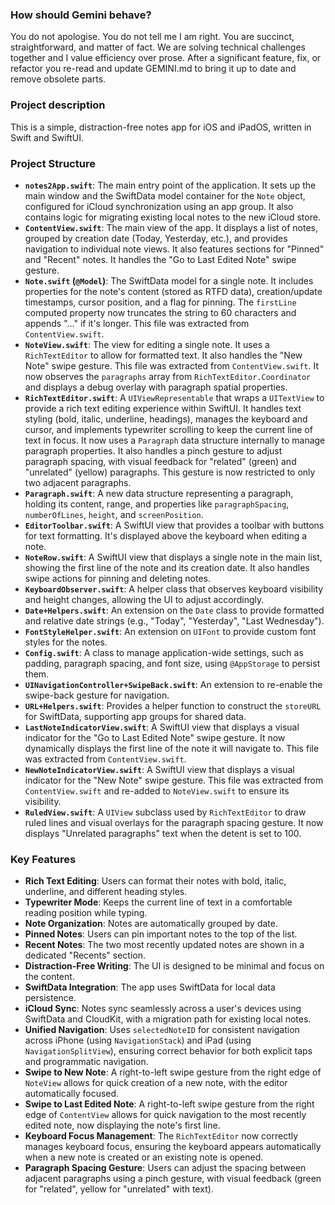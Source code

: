 ### How should Gemini behave?
You do not apologise. You do not tell me I am right. You are succinct, straightforward, and matter of fact. We are solving technical challenges together and I value efficiency over prose. After a significant feature, fix, or refactor you re-read and update GEMINI.md to bring it up to date and remove obsolete parts.

### Project description

This is a simple, distraction-free notes app for iOS and iPadOS, written in Swift and SwiftUI.

### Project Structure

*   **`notes2App.swift`**: The main entry point of the application. It sets up the main window and the SwiftData model container for the `Note` object, configured for iCloud synchronization using an app group. It also contains logic for migrating existing local notes to the new iCloud store.
*   **`ContentView.swift`**: The main view of the app. It displays a list of notes, grouped by creation date (Today, Yesterday, etc.), and provides navigation to individual note views. It also features sections for "Pinned" and "Recent" notes. It handles the "Go to Last Edited Note" swipe gesture.
*   **`Note.swift` (`@Model`)**: The SwiftData model for a single note. It includes properties for the note's content (stored as RTFD data), creation/update timestamps, cursor position, and a flag for pinning. The `firstLine` computed property now truncates the string to 60 characters and appends "..." if it's longer. This file was extracted from `ContentView.swift`.
*   **`NoteView.swift`**: The view for editing a single note. It uses a `RichTextEditor` to allow for formatted text. It also handles the "New Note" swipe gesture. This file was extracted from `ContentView.swift`. It now observes the `paragraphs` array from `RichTextEditor.Coordinator` and displays a debug overlay with paragraph spatial properties.
*   **`RichTextEditor.swift`**: A `UIViewRepresentable` that wraps a `UITextView` to provide a rich text editing experience within SwiftUI. It handles text styling (bold, italic, underline, headings), manages the keyboard and cursor, and implements typewriter scrolling to keep the current line of text in focus. It now uses a `Paragraph` data structure internally to manage paragraph properties. It also handles a pinch gesture to adjust paragraph spacing, with visual feedback for "related" (green) and "unrelated" (yellow) paragraphs. This gesture is now restricted to only two adjacent paragraphs.
*   **`Paragraph.swift`**: A new data structure representing a paragraph, holding its content, range, and properties like `paragraphSpacing`, `numberOfLines`, `height`, and `screenPosition`.
*   **`EditorToolbar.swift`**: A SwiftUI view that provides a toolbar with buttons for text formatting. It's displayed above the keyboard when editing a note.
*   **`NoteRow.swift`**: A SwiftUI view that displays a single note in the main list, showing the first line of the note and its creation date. It also handles swipe actions for pinning and deleting notes.
*   **`KeyboardObserver.swift`**: A helper class that observes keyboard visibility and height changes, allowing the UI to adjust accordingly.
*   **`Date+Helpers.swift`**: An extension on the `Date` class to provide formatted and relative date strings (e.g., "Today", "Yesterday", "Last Wednesday").
*   **`FontStyleHelper.swift`**: An extension on `UIFont` to provide custom font styles for the notes.
*   **`Config.swift`**: A class to manage application-wide settings, such as padding, paragraph spacing, and font size, using `@AppStorage` to persist them.
*   **`UINavigationController+SwipeBack.swift`**: An extension to re-enable the swipe-back gesture for navigation.
*   **`URL+Helpers.swift`**: Provides a helper function to construct the `storeURL` for SwiftData, supporting app groups for shared data.
*   **`LastNoteIndicatorView.swift`**: A SwiftUI view that displays a visual indicator for the "Go to Last Edited Note" swipe gesture. It now dynamically displays the first line of the note it will navigate to. This file was extracted from `ContentView.swift`.
*   **`NewNoteIndicatorView.swift`**: A SwiftUI view that displays a visual indicator for the "New Note" swipe gesture. This file was extracted from `ContentView.swift` and re-added to `NoteView.swift` to ensure its visibility.
*   **`RuledView.swift`**: A `UIView` subclass used by `RichTextEditor` to draw ruled lines and visual overlays for the paragraph spacing gesture. It now displays "Unrelated paragraphs" text when the detent is set to 100.

### Key Features

*   **Rich Text Editing**: Users can format their notes with bold, italic, underline, and different heading styles.
*   **Typewriter Mode**: Keeps the current line of text in a comfortable reading position while typing.
*   **Note Organization**: Notes are automatically grouped by date.
*   **Pinned Notes**: Users can pin important notes to the top of the list.
*   **Recent Notes**: The two most recently updated notes are shown in a dedicated "Recents" section.
*   **Distraction-Free Writing**: The UI is designed to be minimal and focus on the content.
*   **SwiftData Integration**: The app uses SwiftData for local data persistence.
*   **iCloud Sync**: Notes sync seamlessly across a user's devices using SwiftData and CloudKit, with a migration path for existing local notes.
*   **Unified Navigation**: Uses `selectedNoteID` for consistent navigation across iPhone (using `NavigationStack`) and iPad (using `NavigationSplitView`), ensuring correct behavior for both explicit taps and programmatic navigation.
*   **Swipe to New Note**: A right-to-left swipe gesture from the right edge of `NoteView` allows for quick creation of a new note, with the editor automatically focused.
*   **Swipe to Last Edited Note**: A right-to-left swipe gesture from the right edge of `ContentView` allows for quick navigation to the most recently edited note, now displaying the note's first line.
*   **Keyboard Focus Management**: The `RichTextEditor` now correctly manages keyboard focus, ensuring the keyboard appears automatically when a new note is created or an existing note is opened.
*   **Paragraph Spacing Gesture**: Users can adjust the spacing between adjacent paragraphs using a pinch gesture, with visual feedback (green for "related", yellow for "unrelated" with text).
